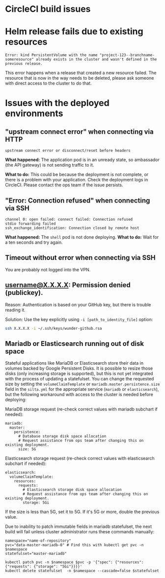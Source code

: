 
# CircleCI build issues

# Helm release fails due to existing resources
```
Error: kind PersistentVolume with the name "project-123--branchname-someresource" already exists in the cluster and wasn't defined in the previous release.
```
This error happens when a release that created a new resource failed.
The resource that is now in the way needs to be deleted, please ask someone with direct access to the cluster to do that.

# Issues with the deployed environments

## "upstream connect error" when connecting via HTTP
```
upstream connect error or disconnect/reset before headers
```
**What happened:** The application pod is in an unready state, so ambassador (the API gateway) is not sending traffic to it.

**What to do:** This could be because the deployment is not complete, or there is a problem with your application.
Check the deployment logs in CircleCI. Please contact the ops team if the issue persists.

## "Error: Connection refused" when connecting via SSH
```
channel 0: open failed: connect failed: Connection refused
stdio forwarding failed
ssh_exchange_identification: Connection closed by remote host
```

**What happened:** The `shell` pod is not done deploying.
**What to do:** Wait for a ten seconds and try again.

## Timeout without error when connecting via SSH

You are probably not logged into the VPN.

## username@X.X.X.X: Permission denied (publickey).

Reason: Authentication is based on your GitHub key, but there is trouble reading it.

Solution: Use the key explicitly using `-i [path_to_identity_file]` option:
```bash
ssh X.X.X.X -i ~/.ssh/keys/wunder-github.rsa 
```

## Mariadb or Elasticsearch running out of disk space
Stateful applications like MariaDB or Elasticsearch store their data in volumes backed by Google Persistent Disks. It is possible to resize those disks (only increasing storage is supported), but this is not yet integrated with the process of updating a statefulset. You can change the requested size by setting the `volumeClaimTemplate` or `mariadb.master.persistence.size` field in the `silta.yml` for the appropriate service (`mariadb` or `elasticsearch`), but the following workaround with access to the cluster is needed before deploying:

MariaDB storage request (re-check correct values with mariadb subchart if needed):
```
mariadb:
  master:
    persistence:
      # Database storage disk space allocation
      # Request assistance from ops team after changing this on existing deployment.
      size: 5G
```
Elasticsearch storage request (re-check correct values with elasticsearch subchart if needed):
```
elasticsearch:
  volumeClaimTemplate:
    resources:
      requests:
        # Elasticsearch storage disk space allocation
        # Request assistance from ops team after changing this on existing deployment.
        storage: 5Gi
```
If the size is less than 5G, set it to 5G. If it's 5G or more, double the previous value.

Due to inability to patch immutable fields in mariadb statefulset, the next build will fail unless cluster administrator runs these commands manually:
```
namespace="name-of-repository"
pvc="data-master-mariadb-0" # Find this with kubectl get pvc -n $namespace
statefulset="master-mariadb"

kubectl patch pvc -n $namespace $pvc -p '{"spec": {"resources": {"requests": {"storage": "5Gi"}}}}'
kubectl delete statefulset  -n $namespace --cascade=false $statefulset
```
